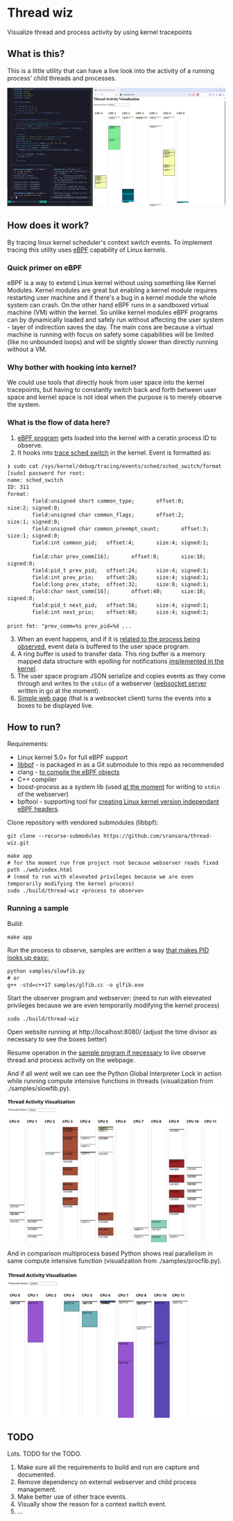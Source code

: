 # Thread wiz

Visualize thread and process activity by using kernel tracepoints

## What is this?

This is a little utility that can have a live look into the activity of a running process' child threads and processes.

![Activity of mutex guarded calculations](./docs/screenshot-full-glfib-exe.png)

## How does it work?

By tracing linux kernel scheduler's context switch events. To implement tracing this utility uses [eBPF](https://ebpf.io/) capability of Linux kernels.

### Quick primer on eBPF

eBPF is a way to extend Linux kernel without using something like Kernel Modules. Kernel modules are great but enabling a kernel module requires restarting user machine and if there's a bug in a kernel module the whole system can crash. On the other hand eBPF runs in a sandboxed virtual machine (VM) within the kernel. So unlike kernel modules eBPF programs can by dynamically loaded and safely run without affecting the user system - layer of indirection saves the day. The main cons are because a virtual machine is running with focus on safety some capabilities will be limited (like no unbounded loops) and will be slightly slower than directly running without a VM.

### Why bother with hooking into kernel?

We could use tools that directly hook from user space into the kernel tracepoints, but having to constantly switch back and forth between user space and kernel space is not ideal when the purpose is to merely observe the system.

### What is the flow of data here?

1. [eBPF program](https://github.com/sransara/thread-wiz/blob/22169c994d55878cd783adf67dc2462982b3395c/bpf/thread_wiz.bpf.c) gets loaded into the kernel with a ceratin process ID to observe.
2. It hooks into [trace sched switch](https://github.com/torvalds/linux/blob/master/kernel/trace/trace_sched_switch.c) in the kernel. Event is formatted as:

```
❯ sudo cat /sys/kernel/debug/tracing/events/sched/sched_switch/format
[sudo] password for root:
name: sched_switch
ID: 311
format:
        field:unsigned short common_type;       offset:0;       size:2; signed:0;
        field:unsigned char common_flags;       offset:2;       size:1; signed:0;
        field:unsigned char common_preempt_count;       offset:3;       size:1; signed:0;
        field:int common_pid;   offset:4;       size:4; signed:1;

        field:char prev_comm[16];       offset:8;       size:16;        signed:0;
        field:pid_t prev_pid;   offset:24;      size:4; signed:1;
        field:int prev_prio;    offset:28;      size:4; signed:1;
        field:long prev_state;  offset:32;      size:8; signed:1;
        field:char next_comm[16];       offset:40;      size:16;        signed:0;
        field:pid_t next_pid;   offset:56;      size:4; signed:1;
        field:int next_prio;    offset:60;      size:4; signed:1;

print fmt: "prev_comm=%s prev_pid=%d ...
```

3. When an event happens, and if it is [related to the process being observed](https://github.com/sransara/thread-wiz/blob/22169c994d55878cd783adf67dc2462982b3395c/bpf/thread_wiz.bpf.c#L91), event data is buffered to the user space program.
4. A ring buffer is used to transfer data. This ring buffer is a memory mapped data structure with epolling for notifications [implemented in the kernel](https://www.kernel.org/doc/html/v6.6/bpf/ringbuf.html).
5. The user space program JSON serialize and copies events as they come through and writes to the `stdin` of a webserver ([websocket server](https://github.com/sransara/thread-wiz/blob/22169c994d55878cd783adf67dc2462982b3395c/web/server.go) written in go at the moment).
6. [Simple web page](https://github.com/sransara/thread-wiz/blob/22169c994d55878cd783adf67dc2462982b3395c/web/index.html) (that is a websocket client) turns the events into a boxes to be displayed live.

## How to run?

Requirements:

- Linux kernel 5.0+ for full eBPF support
- [libbpf](https://github.com/libbpf/libbpf) - is packaged in as a Git submodule to this repo as recommended
- clang - [to compile the eBPF objects](https://github.com/sransara/thread-wiz/blob/22169c994d55878cd783adf67dc2462982b3395c/Makefile#L17)
- C++ compiler
- boost-process as a system lib (used [at the moment](src/web_child.cc) for writing to `stdin` of the webserver)
- bpftool - supporting tool for [creating Linux kernel version independant eBPF headers](https://github.com/sransara/thread-wiz/blob/22169c994d55878cd783adf67dc2462982b3395c/Makefile#L43).

Clone repository with vendored submodules (libbpf):

```
git clone --recurse-submodules https://github.com/sransara/thread-wiz.git
```

```
make app
# for the moment run from project root because webserver reads fixed path ./web/index.html
# (need to run with eleveated privileges because we are even temporarily modifying the kernel process)
sudo ./build/thread-wiz <process to observe>
```

### Running a sample

Build:

```
make app
```

Run the process to observe, samples are written a way [that makes PID looks up easy:](https://github.com/sransara/thread-wiz/blob/22169c994d55878cd783adf67dc2462982b3395c/samples/slowfib.py#L21)

```
python samples/slowfib.py
# or
g++ -std=c++17 samples/glfib.cc -o glfib.exe
```

Start the observer program and webserver:
(need to run with eleveated privileges because we are even temporarily modifying the kernel process)

```
sudo ./build/thread-wiz
```

Open website running at http://localhost:8080/ (adjust the time divisor as necessary to see the boxes better)

Resume operation in the [sample program if necessary](https://github.com/sransara/thread-wiz/blob/22169c994d55878cd783adf67dc2462982b3395c/samples/slowfib.py#L22) to live observe thread and process activity on the webpage.

And if all went well we can see the Python Global Interpreter Lock in action while running compute intensive functions in threads (visualization from ./samples/slowfib.py).

![Activity of Python threads](./docs/screenshot-slowfib-py.png)

And in comparison multiprocess based Python shows real parallelism in same compute intensive function (visualization from ./samples/procfib.py).

![Activity of Python processes](./docs/screenshot-procfib-py.png)

## TODO

Lots. TODO for the TODO.

1. Make sure all the requirements to build and run are capture and documented.
2. Remove dependency on external webserver and child process management.
3. Make better use of other trace events.
4. Visually show the reason for a context switch event.
5. ...
